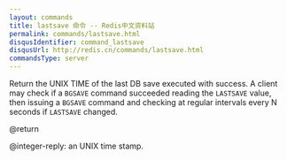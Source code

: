 ```yaml
---
layout: commands
title: lastsave 命令 -- Redis中文资料站
permalink: commands/lastsave.html
disqusIdentifier: command_lastsave
disqusUrl: http://redis.cn/commands/lastsave.html
commandsType: server
---
```


Return the UNIX TIME of the last DB save executed with success.
A client may check if a `BGSAVE` command succeeded reading the `LASTSAVE` value,
then issuing a `BGSAVE` command and checking at regular intervals every N
seconds if `LASTSAVE` changed.

@return

@integer-reply: an UNIX time stamp.
